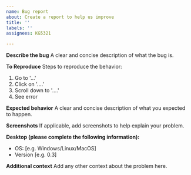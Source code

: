 ```yaml
---
name: Bug report
about: Create a report to help us improve
title: ''
labels: ''
assignees: KG5321

---
```


**Describe the bug**
A clear and concise description of what the bug is.

**To Reproduce**
Steps to reproduce the behavior:
1. Go to '...'
2. Click on '....'
3. Scroll down to '....'
4. See error

**Expected behavior**
A clear and concise description of what you expected to happen.

**Screenshots**
If applicable, add screenshots to help explain your problem.

**Desktop (please complete the following information):**
 - OS: [e.g. Windows/Linux/MacOS]
 - Version [e.g. 0.3]

**Additional context**
Add any other context about the problem here.
